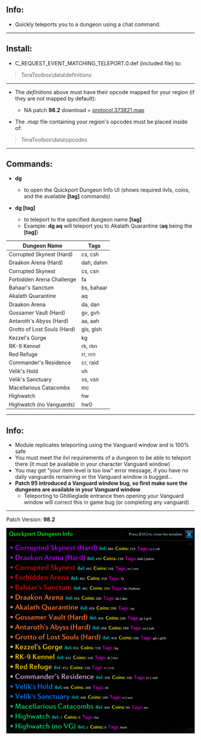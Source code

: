 ## Info:

- Quickly teleports you to a dungeon using a chat command.

---

## Install:

- C_REQUEST_EVENT_MATCHING_TELEPORT.0.def (included file) to:
> TeraToolbox\data\definitions

---
- The *definitions* above must have their opcode mapped for your region (if they are not mapped by default):
  - NA patch **98.2** download = [protocol.373821.map](https://github.com/TerableMods/OP-codez)

- The *.map* file containing your region's opcodes must be placed inside of:
> TeraToolbox\data\opcodes

---

## Commands:

- **dg**
  - to open the Quickport Dungeon Info UI (shows required ilvls, coins, and the available **[tag]** commands)

- **dg [tag]**
  - to teleport to the specified dungeon name  **[tag]**
  - Example: **dg aq** will teleport you to Akalath Quarantine (**aq** being the **[tag]**)

|        Dungeon Name         |    Tags    |
| ----------------------------|------------|
| Corrupted Skynest (Hard)    | cs, csh    |
| Draakon Arena (Hard)        | dah, dahm  |
| Corrupted Skynest           | cs, csn    |
| Forbidden Arena Challenge   | fa         |
| Bahaar's Sanctum            | bs, bahaar |
| Akalath Quarantine          | aq         |
| Draakon Arena               | da, dan    |
| Gossamer Vault (Hard)       | gv, gvh    |
| Antaroth's Abyss (Hard)     | aa, aah    |
| Grotto of Lost Souls (Hard) | gls, glsh  |
| Kezzel's Gorge              | kg         |
| RK-9 Kennel                 | rk, rkn    |
| Red Refuge                  | rr, rrn    |
| Commander's Residence       | cr, raid   |
| Velik's Hold                | vh         |
| Velik's Sanctuary           | vs, vsn    |
| Macellarious Catacombs      | mc         |
| Highwatch                   | hw         |
| Highwatch (no Vanguards)    | hw0        |

---

## Info:

- Module replicates teleporting using the Vanguard window and is 100% safe
- You must meet the ilvl requirements of a dungeon to be able to teleport there (it must be available in your character Vanguard window)
- You may get "your item level is too low" error message, if you have no daily vanguards remaining or the Vanguard window is bugged...
- **Patch 95 introduced a Vanguard window bug, so first make sure the dungeons are available in your Vanguard window**
  - Teleporting to Ghillieglade entrance then opening your Vanguard window will correct this in game bug (or completing any vanguard)

---

Patch Version: **98.2**

![UI](/ui.png)